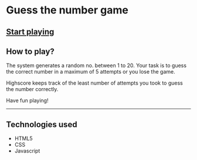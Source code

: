 # Guess the number game

## [Start playing](https://abhishek-sharma17.github.io/guess-the-number/)

## How to play?

The system generates a random no. between 1 to 20. Your task is to guess the correct number in a maximum of 5 attempts or you lose the game.

Highscore keeps track of the least number of attempts you took to guess the number correctly.

Have fun playing!

---

## Technologies used

- HTML5
- CSS
- Javascript

